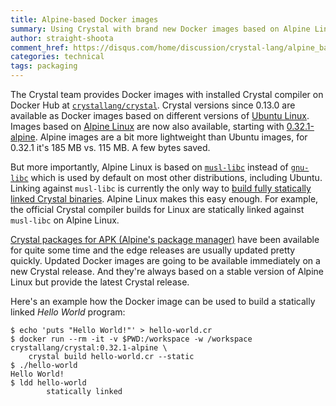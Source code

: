```yaml
---
title: Alpine-based Docker images
summary: Using Crystal with brand new Docker images based on Alpine Linux
author: straight-shoota
comment_href: https://disqus.com/home/discussion/crystal-lang/alpine_based_docker_images/
categories: technical
tags: packaging
---
```



The Crystal team provides Docker images with installed Crystal compiler on Docker Hub at [`crystallang/crystal`](https://hub.docker.com/r/crystallang/crystal/). Crystal versions since 0.13.0 are available as Docker images based on different versions of [Ubuntu Linux](https://ubuntu.com/).
Images based on [Alpine Linux](https://alpinelinux.org/) are now also available, starting with [0.32.1-alpine](https://hub.docker.com/layers/crystallang/crystal/0.32.1-alpine/images/sha256-8f66a0a36a7e7c396944f64c89fa81a3b488ca6c82ce55ca5d5f1edd348d14e6).
Alpine images are a bit more lightweight than Ubuntu images, for 0.32.1 it's 185 MB vs. 115 MB. A few bytes saved.

But more importantly, Alpine Linux is based on [`musl-libc`](https://www.musl-libc.org/) instead of [`gnu-libc`](https://www.gnu.org/software/libc/) which is used by default on most other distributions, including Ubuntu. Linking against `musl-libc` is currently the only way to [build fully statically linked Crystal binaries](https://github.com/crystal-lang/crystal/wiki/Static-Linking).
Alpine Linux makes this easy enough. For example, the official Crystal compiler builds for Linux are statically linked against `musl-libc` on Alpine Linux.

[Crystal packages for APK (Alpine's package manager)](https://pkgs.alpinelinux.org/package/edge/community/x86_64/crystal) have been available for quite some time and the edge releases are usually updated pretty quickly. Updated Docker images are going to be available immediately on a new Crystal release. And they're always based on a stable version of Alpine Linux but provide the latest Crystal release.

Here's an example how the Docker image can be used to build a statically linked _Hello World_ program:

```terminal
$ echo 'puts "Hello World!"' > hello-world.cr
$ docker run --rm -it -v $PWD:/workspace -w /workspace crystallang/crystal:0.32.1-alpine \
    crystal build hello-world.cr --static
$ ./hello-world
Hello World!
$ ldd hello-world
        statically linked
```
